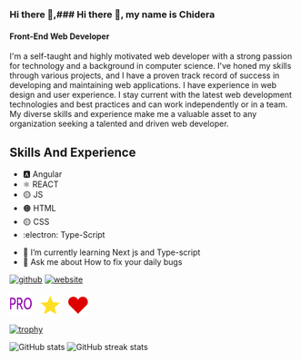 ### Hi there 👋,### Hi there 👋, my name is Chidera
#### Front-End Web Developer
<!-- ![Front-End Web Developer](https://arturssmirnovs.github.io/github-profile-readme-generator/images/banner.png) -->

I'm a self-taught and highly motivated web developer with a strong passion for technology and a background in computer science. I've honed my skills through various projects, and I have a proven track record of success in developing and maintaining web applications. I have experience in web design and user experience. I stay current with the latest web development technologies and best practices and can work independently or in a team. My diverse skills and experience make me a valuable asset to any organization seeking a talented and driven web developer.


## Skills And Experience
* :a: Angular 
* :atom_symbol: REACT 
* :yellow_circle: JS
* :orange_circle: HTML 
* 🟡 CSS
* :electron: Type-Script


 
- 🌱 I’m currently learning Next js and Type-script 
- 💬 Ask me about How to fix your daily bugs 


[<img src='https://cdn.jsdelivr.net/npm/simple-icons@3.0.1/icons/github.svg' alt='github' height='40'>](https://github.com/BestieeMu)  [<img src='https://cdn.jsdelivr.net/npm/simple-icons@3.0.1/icons/icloud.svg' alt='website' height='40'>](https://cport.vercel.app/)  

<a href='https://github.com/pricing'><img src='https://raw.githubusercontent.com/acervenky/animated-github-badges/master/assets/pro.gif' width='40' height='40'></a> <a href='https://stars.github.com/'><img src='https://raw.githubusercontent.com/acervenky/animated-github-badges/master/assets/starbadge.gif' width='35' height='35'></a> <a href='https://docs.github.com/en/github/supporting-the-open-source-community-with-github-sponsors'><img src='https://raw.githubusercontent.com/acervenky/animated-github-badges/master/assets/sponsorbadge.gif' width='35' height='35'></a> 

[![trophy](https://github-profile-trophy.vercel.app/?username=BestieeMu)](https://github.com/ryo-ma/github-profile-trophy)

![GitHub stats](https://github-readme-stats.vercel.app/api?username=BestieeMu&show_icons=true)  ![GitHub streak stats](https://streak-stats.demolab.com/?user=BestieeMu)

